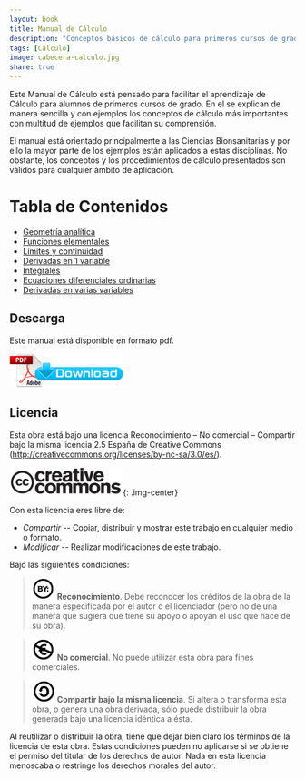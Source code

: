 ```yaml
---
layout: book
title: Manual de Cálculo
description: "Conceptos básicos de cálculo para primeros cursos de grado"
tags: [Cálculo]
image: cabecera-calculo.jpg
share: true
---
```


Este Manual de Cálculo está pensado para facilitar el aprendizaje de Cálculo para alumnos de primeros cursos de grado. 
En el se explican de manera sencilla y con ejemplos los conceptos de cálculo más importantes con multitud de ejemplos que facilitan su comprensión.

El manual está orientado principalmente a las Ciencias Bionsanitarias y por ello la mayor parte de los ejemplos están aplicados a estas disciplinas. 
No obstante, los conceptos y los procedimientos de cálculo presentados son válidos para cualquier ámbito de aplicación. 

Tabla de Contenidos
====================

- [Geometría analítica](/calculo/manual/geometria-analitica.html)
- [Funciones elementales](/calculo/manual/funciones-elementales.html)
- [Límites y continuidad](/calculo/manual/limites-continuidad.html)
- [Derivadas en 1 variable](/calculo/manual/derivadas1variable.html)
- [Integrales](/calculo/manual/integrales.html)
- [Ecuaciones diferenciales ordinarias](/calculo/manual/ecuaciones-diferenciales-ordinarias.html)
- [Derivadas en varias variables](/calculo/manual/derivadas-n-variables.html)

## Descarga

Este manual está disponible en formato pdf.

[![Download pdf](/images/pdf_download.png)](https://github.com/asalber/calculo-manual/raw/master/manual_calculo.pdf)

## Licencia

Esta obra está bajo una licencia Reconocimiento – No comercial – Compartir bajo la misma licencia 2.5 España de Creative Commons (<http://creativecommons.org/licenses/by-nc-sa/3.0/es/>).

![Creative Commons](/images/cc-logo.png){: .img-center}

Con esta licencia eres libre de:

- _Compartir_ -- Copiar, distribuir y mostrar este trabajo en cualquier medio o formato.
- _Modificar_ -- Realizar modificaciones de este trabajo.

Bajo las siguientes condiciones:

> ![cc-by](/images/cc-by.png) **Reconocimiento**. Debe reconocer los créditos de la obra de la manera especificada por el autor o el licenciador (pero no de una manera que sugiera que tiene su apoyo o apoyan el uso que hace de su obra).

> ![cc-e](/images/cc-e.png) **No comercial**. No puede utilizar esta obra para fines comerciales.

> ![cc-c](/images/cc-c.png) **Compartir bajo la misma licencia**. Si altera o transforma esta obra, o genera una obra derivada, sólo puede distribuir la obra generada bajo una licencia idéntica a ésta.

Al reutilizar o distribuir la obra, tiene que dejar bien claro los términos de la licencia de esta obra. Estas condiciones pueden no aplicarse si se obtiene el permiso del titular de los derechos de autor. Nada en esta licencia menoscaba o restringe los derechos morales del autor.